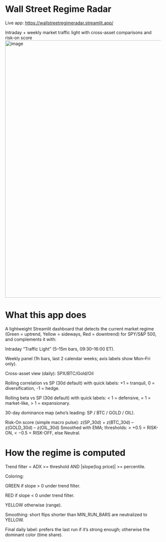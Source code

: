 # Wall Street Regime Radar

Live app: https://wallstreetregimeradar.streamlit.app/


Intraday + weekly market traffic light with cross-asset comparisons and risk-on score
<img width="1723" height="831" alt="image" src="https://github.com/user-attachments/assets/86d514f9-af68-4b21-89b7-db59d3a78925" />


# What this app does

A lightweight Streamlit dashboard that detects the current market regime (Green = uptrend, Yellow = sideways, Red = downtrend) for SPY/S&P 500, and complements it with:

Intraday “Traffic Light” (5–15m bars, 09:30–16:00 ET).

Weekly panel (1h bars, last 2 calendar weeks; axis labels show Mon–Fri only).

Cross-asset view (daily): SPX/BTC/Gold/Oil

Rolling correlation vs SP (30d default) with quick labels:
+1 = tranquil, 0 = diversification, -1 = hedge.

Rolling beta vs SP (30d default) with quick labels:
< 1 = defensive, = 1 = market-like, > 1 = expansionary.

30-day dominance map (who’s leading: SP / BTC / GOLD / OIL).

Risk-On score (simple macro pulse):
z(SP_30d) + z(BTC_30d) – z(GOLD_30d) – z(OIL_30d)
Smoothed with EMA; thresholds: > +0.5 = RISK-ON, < −0.5 = RISK-OFF, else Neutral.

# How the regime is computed

Trend filter = ADX >= threshold AND |slope(log price)| >= percentile.

Coloring:

GREEN if slope > 0 under trend filter.

RED if slope < 0 under trend filter.

YELLOW otherwise (range).

Smoothing: short flips shorter than MIN_RUN_BARS are neutralized to YELLOW.

Final daily label: prefers the last run if it’s strong enough; otherwise the dominant color (time share).
